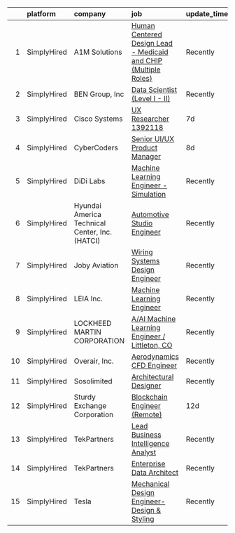 

|    | platform    | company                                        | job                                                                                                                                                                             | update_time   | location          |
|---:|:------------|:-----------------------------------------------|:--------------------------------------------------------------------------------------------------------------------------------------------------------------------------------|:--------------|:------------------|
|  1 | SimplyHired | A1M Solutions                                  | [Human Centered Design Lead - Medicaid and CHIP (Multiple Roles)](https://www.simplyhired.com/job/uxyOkiRP-QyeK7kWRXuU2pV4YL6guvOGFjGDnx1hs2Kcfi_OeuNrwQ?q=generative+engineer) | Recently      | Baltimore, MD     |
|  2 | SimplyHired | BEN Group, Inc                                 | [Data Scientist (Level I - II)](https://www.simplyhired.com/job/tmv5vgoSXu7itrWFr56ue6HeBITKBmNb720Q6QKiPbJR5PrsGndg4g?q=generative+engineer)                                   | Recently      | Provo, UT         |
|  3 | SimplyHired | Cisco Systems                                  | [UX Researcher 1392118](https://www.simplyhired.com/job/SW7acpDkFzq2ACphqDMA_GhqFJKSc9_YpBj7ZjUcu_43_XGWn--HWA?q=generative+engineer)                                           | 7d            | Bellevue, WA      |
|  4 | SimplyHired | CyberCoders                                    | [Senior UI/UX Product Manager](https://www.simplyhired.com/job/7g-4HIkmjw0Cb8rzl52NFiTd_BTj-mfiI6q7casElBSgntX56WDkKQ?q=generative+engineer)                                    | 8d            | Sunnyvale, CA     |
|  5 | SimplyHired | DiDi Labs                                      | [Machine Learning Engineer - Simulation](https://www.simplyhired.com/job/0FIFJ4YUalf3s40eXZAFHstJJzH20E2rQROkdnoUTMS249LqvIcPrw?q=generative+engineer)                          | Recently      | Mountain View, CA |
|  6 | SimplyHired | Hyundai America Technical Center, Inc. (HATCI) | [Automotive Studio Engineer](https://www.simplyhired.com/job/MhAtXSs9ylMMLsI9qJImhCKJ8sHRISbardzc5v6rQ7kMnediY4IgFQ?q=generative+engineer)                                      | Recently      | Irvine, CA        |
|  7 | SimplyHired | Joby Aviation                                  | [Wiring Systems Design Engineer](https://www.simplyhired.com/job/ph-RtUeVS1j-cS9aYmgDjvNKis95V8_ZtjiX_OL6YJ83jhTvh2dCnQ?q=generative+engineer)                                  | Recently      | Santa Cruz, CA    |
|  8 | SimplyHired | LEIA Inc.                                      | [Machine Learning Engineer](https://www.simplyhired.com/job/v7dNs9okyC7PVRj_R-6Y0KCGLTfDNUynZRwRbGFDI3eRctX44cMs3Q?q=generative+engineer)                                       | Recently      | Menlo Park, CA    |
|  9 | SimplyHired | LOCKHEED MARTIN CORPORATION                    | [A/AI Machine Learning Engineer / Littleton, CO](https://www.simplyhired.com/job/cTkeAJeQkb6LXDMBFuJBFxpb86yai6pxvNn9TcEfULdHddvffkG9qw?q=generative+engineer)                  | Recently      | Littleton, CO     |
| 10 | SimplyHired | Overair, Inc.                                  | [Aerodynamics CFD Engineer](https://www.simplyhired.com/job/CogCqeRx5bR8te1AU4YKSNZwNX1mP5ZKE6NN9BQ0iOeCO6p7MNzmCA?q=generative+engineer)                                       | Recently      | Santa Ana, CA     |
| 11 | SimplyHired | Sosolimited                                    | [Architectural Designer](https://www.simplyhired.com/job/1wnZZjS_T2B-Khb33FLg8m5W26VpFJO-O7M0joPbDLzOi2-l3WqCTg?q=generative+engineer)                                          | Recently      | Boston, MA        |
| 12 | SimplyHired | Sturdy Exchange Corporation                    | [Blockchain Engineer (Remote)](https://www.simplyhired.com/job/m6al2l50F6NGA6ns9BSGWL7fYz0BHgj4b_9u3x526C2AEPj-amNYzA?q=generative+engineer)                                    | 12d           | Remote            |
| 13 | SimplyHired | TekPartners                                    | [Lead Business Intelligence Analyst](https://www.simplyhired.com/job/Q7bxzudehVR8MNUsFle6wJ_LgeaLvWu_A561gGLycDZUxFOxUZAd_A?q=generative+engineer)                              | Recently      | Phoenix, AZ       |
| 14 | SimplyHired | TekPartners                                    | [Enterprise Data Architect](https://www.simplyhired.com/job/58NfqdwlTzSjHWVpM_unNksRDtAA4PwqLqG1zbdg50YzmIdoQLf_Lw?q=generative+engineer)                                       | Recently      | Phoenix, AZ       |
| 15 | SimplyHired | Tesla                                          | [Mechanical Design Engineer- Design & Styling](https://www.simplyhired.com/job/tKT9Sw4M0YPtgj2CKQ_oDeWG7KrTYdJsSVlUA3LpE2pk3UFR7HpGSg?q=generative+engineer)                    | Recently      | Hawthorne, CA     |